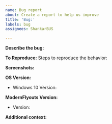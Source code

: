 ```yaml
---
name: Bug report
about: Create a report to help us improve
title: 'Bug:'
labels: bug
assignees: ShankarBUS

---
```


**Describe the bug:**
<!-- A clear and concise description of what the bug is. -->

**To Reproduce:**
Steps to reproduce the behavior:
<!--
1. Go to '...'
2. Click on '....'
3. Scroll down to '....'
4. See error
-->

**Screenshots:**
<!-- If applicable, add screenshots to help explain your problem. -->

**OS Version:**
 - Windows 10 Version: <!-- [e.g.  Windows 10 2004] -->

**ModernFlyouts Version:**
 - Version: <!-- [e.g. v0.7.0] -->

**Additional context:**
<!-- Add any other context about the problem here. -->
